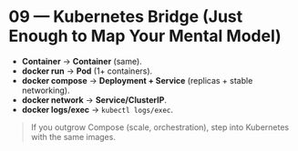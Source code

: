 # 09 — Kubernetes Bridge (Just Enough to Map Your Mental Model)

- **Container** → **Container** (same).
- **docker run** → **Pod** (1+ containers).
- **docker compose** → **Deployment + Service** (replicas + stable networking).
- **docker network** → **Service/ClusterIP**.
- **docker logs/exec** → `kubectl logs/exec`.

> If you outgrow Compose (scale, orchestration), step into Kubernetes with the same images.
